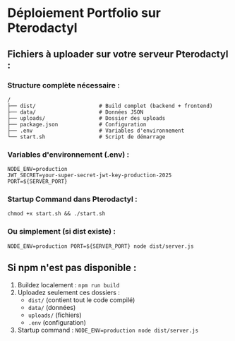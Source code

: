 # Déploiement Portfolio sur Pterodactyl

## Fichiers à uploader sur votre serveur Pterodactyl :

### Structure complète nécessaire :
```
/
├── dist/                    # Build complet (backend + frontend)
├── data/                    # Données JSON
├── uploads/                 # Dossier des uploads
├── package.json             # Configuration
├── .env                     # Variables d'environnement
└── start.sh                 # Script de démarrage
```

### Variables d'environnement (.env) :
```
NODE_ENV=production
JWT_SECRET=your-super-secret-jwt-key-production-2025
PORT=${SERVER_PORT}
```

### Startup Command dans Pterodactyl :
```
chmod +x start.sh && ./start.sh
```

### Ou simplement (si dist existe) :
```
NODE_ENV=production PORT=${SERVER_PORT} node dist/server.js
```

## Si npm n'est pas disponible :

1. Buildez localement : `npm run build`
2. Uploadez seulement ces dossiers :
   - `dist/` (contient tout le code compilé)
   - `data/` (données)
   - `uploads/` (fichiers)
   - `.env` (configuration)
3. Startup command : `NODE_ENV=production node dist/server.js`
